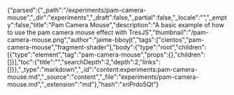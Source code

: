 {"parsed":{"_path":"/experiments/pam-camera-mouse","_dir":"experiments","_draft":false,"_partial":false,"_locale":"","_empty":false,"title":"Pam Camera Mouse","description":"A basic example of how to use the pam camera mouse effect with TresJS","thumbnail":"/pam-camera-mouse.png","author":"jaime-bboyjt","tags":["cientos","pam-camera-mouse","fragment-shader"],"body":{"type":"root","children":[{"type":"element","tag":"pam-camera-mouse","props":{},"children":[]}],"toc":{"title":"","searchDepth":2,"depth":2,"links":[]}},"_type":"markdown","_id":"content:experiments:pam-camera-mouse.md","_source":"content","_file":"experiments/pam-camera-mouse.md","_extension":"md"},"hash":"xriPrdo5Qt"}